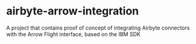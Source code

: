 # airbyte-arrow-integration
A project that contains proof of concept of integrating Airbyte connectors with the Arrow Flight interface, based on the IBM SDK
